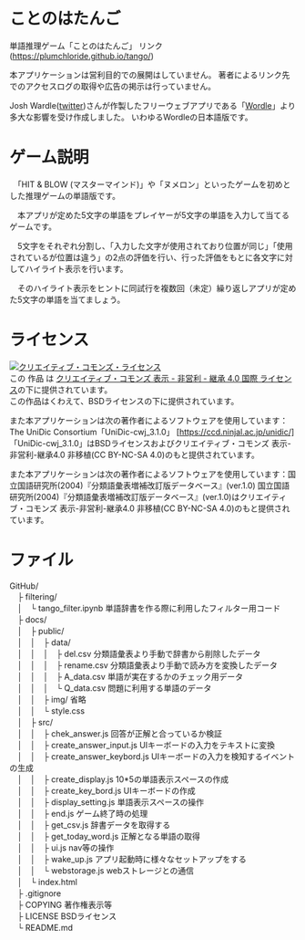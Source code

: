 # ことのはたんご
単語推理ゲーム「ことのはたんご」
リンク (https://plumchloride.github.io/tango/)

本アプリケーションは営利目的での展開はしていません。
著者によるリンク先でのアクセスログの取得や広告の掲示は行っていません。


Josh Wardle([twitter](https://twitter.com/powerlanguish))さんが作製したフリーウェブアプリである「[Wordle](https://www.powerlanguage.co.uk/wordle/)」より多大な影響を受け作成しました。
いわゆるWordleの日本語版です。

# ゲーム説明

　「HIT & BLOW (マスターマインド)」や「ヌメロン」といったゲームを初めとした推理ゲームの単語版です。

　本アプリが定めた5文字の単語をプレイヤーが5文字の単語を入力して当てるゲームです。

　5文字をそれぞれ分割し、「入力した文字が使用されており位置が同じ」「使用されているが位置は違う」の2点の評価を行い、行った評価をもとに各文字に対してハイライト表示を行います。

　そのハイライト表示をヒントに同試行を複数回（未定）繰り返しアプリが定めた5文字の単語を当てましょう。

# ライセンス

<a rel="license" href="http://creativecommons.org/licenses/by-nc-sa/4.0/"><img alt="クリエイティブ・コモンズ・ライセンス" style="border-width:0" src="https://i.creativecommons.org/l/by-nc-sa/4.0/88x31.png" /></a><br />この 作品 は <a rel="license" href="http://creativecommons.org/licenses/by-nc-sa/4.0/">クリエイティブ・コモンズ 表示 - 非営利 - 継承 4.0 国際 ライセンス</a>の下に提供されています。  
この作品はくわえて、BSDライセンスの下に提供されています。

また本アプリケーションは次の著作者によるソフトウェアを使用しています：The UniDic Consortium「UniDic-cwj_3.1.0」 [https://ccd.ninjal.ac.jp/unidic/]  
「UniDic-cwj_3.1.0」はBSDライセンスおよびクリエイティブ・コモンズ 表示-非営利-継承4.0 非移植(CC BY-NC-SA 4.0)のもと提供されています。

また本アプリケーションは次の著作者によるソフトウェアを使用しています：国立国語研究所(2004)『分類語彙表増補改訂版データベース』(ver.1.0)
国立国語研究所(2004)『分類語彙表増補改訂版データベース』(ver.1.0)はクリエイティブ・コモンズ 表示-非営利-継承4.0 非移植(CC BY-NC-SA 4.0)のもと提供されています。


# ファイル
GitHub/  
　├ filtering/  
　│　└ tango_filter.ipynb 単語辞書を作る際に利用したフィルター用コード  
　├ docs/  
　│　├ public/  
　│　│　├ data/  
　│　│　│　├ del.csv 分類語彙表より手動で辞書から削除したデータ  
　│　│　│　├ rename.csv 分類語彙表より手動で読み方を変換したデータ  
　│　│　│　├ A_data.csv 単語が実在するかのチェック用データ  
　│　│　│　└ Q_data.csv 問題に利用する単語のデータ  
　│　│　├ img/ 省略  
　│　│　└ style.css  
　│　├ src/  
　│　│　├ chek_answer.js 回答が正解と合っているか検証  
　│　│　├ create_answer_input.js UIキーボードの入力をテキストに変換  
　│　│　├ create_answer_keybord.js UIキーボードの入力を検知するイベントの生成  
　│　│　├ create_display.js 10*5の単語表示スペースの作成  
　│　│　├ create_key_bord.js UIキーボードの作成  
　│　│　├ display_setting.js 単語表示スペースの操作  
　│　│　├ end.js ゲーム終了時の処理  
　│　│　├ get_csv.js 辞書データを取得する  
　│　│　├ get_today_word.js 正解となる単語の取得  
　│　│　├ ui.js nav等の操作  
　│　│　├ wake_up.js アプリ起動時に様々なセットアップをする  
　│　│　└ webstorage.js webストレージとの通信  
　│　└ index.html  
　├ .gitignore  
　├ COPYING 著作権表示等  
　├ LICENSE BSDライセンス  
　└ README.md  